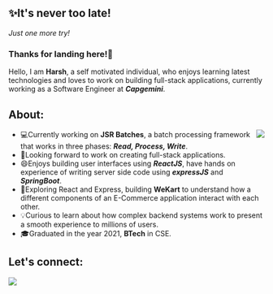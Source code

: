 ## :sparkles:It's never too late!

_Just one more try!_

### Thanks for landing here!:slightly_smiling_face:

Hello, I am **Harsh**, a self motivated individual, who enjoys learning latest technologies and loves to work on building full-stack applications, currently working as a Software Engineer at **_Capgemini_**.

## About:
<img 
  align='right'
  src='https://media2.giphy.com/media/qgQUggAC3Pfv687qPC/200.webp?cid=ecf05e47crdvjsofq559ypt6om86b8o1rjy9ai3zy7alca8v&rid=200.webp&ct=g'>

- :computer:Currently working on **JSR Batches**, a batch processing framework that works in three phases: **_Read, Process, Write_**.
- :eyes:Looking forward to work on creating full-stack applications.
- 😄Enjoys building user interfaces using **_ReactJS_**, have hands on experience of writing server side code using **_expressJS_** and **_SpringBoot_**.
- 🌱Exploring React and Express, building **WeKart** to understand how a different components of an E-Commerce application interact with each other.
- :bulb:Curious to learn about how complex backend systems work to present a smooth experience to millions of users.
- :mortar_board:Graduated in the year 2021, **BTech** in CSE.

## Let's connect:

<a href="https://www.linkedin.com/in/harsh-jain-b9691b1b1/"><img src="https://img.shields.io/badge/linkedin-%230077B5.svg?&style=for-the-badge&logo=linkedin&logoColor=white" /></a>
